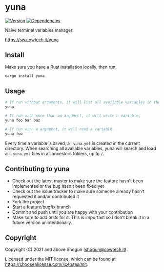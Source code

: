 # yuna

[![Version](https://img.shields.io/crates/v/yuna.svg)](https://crates.io/crates/yuna)
[![Dependencies](https://img.shields.io/librariesio/release/cargo/yuna)](https://libraries.io/cargo/yuna)

Naive terminal variables manager.

https://sw.cowtech.it/yuna

## Install

<!-- TODO@PI: Release binaries for the same platform of Fishaminum, plus Mac M1, using GitHub Actions no local install is necessary -->

Make sure you have a Rust installation locally, then run:

```sh
cargo install yuna
```

## Usage

```sh
# If run without arguments, it will list all available variables in that folder.
yuna

# If run with more than an argument, it will write a variable,
yuna foo bar baz

# If run with a argument, it will read a variable.
yuna foo
```

Every time a variable is saved, a `.yuna.yml` is created in the current directory. When searching all available variables, yuna will search and load all `.yuna.yml` files in all ancestors folders, up to `/`.

## Contributing to yuna

- Check out the latest master to make sure the feature hasn't been implemented or the bug hasn't been fixed yet
- Check out the issue tracker to make sure someone already hasn't requested it and/or contributed it
- Fork the project
- Start a feature/bugfix branch
- Commit and push until you are happy with your contribution
- Make sure to add tests for it. This is important so I don't break it in a future version unintentionally.

## Copyright

Copyright (C) 2021 and above Shogun (shogun@cowtech.it).

Licensed under the MIT license, which can be found at https://choosealicense.com/licenses/mit.
